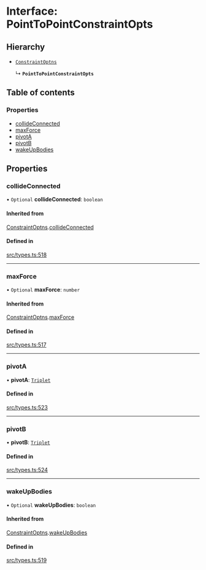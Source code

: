# Interface: PointToPointConstraintOpts

## Hierarchy

- [`ConstraintOptns`](ConstraintOptns.md)

  ↳ **`PointToPointConstraintOpts`**

## Table of contents

### Properties

- [collideConnected](PointToPointConstraintOpts.md#collideconnected)
- [maxForce](PointToPointConstraintOpts.md#maxforce)
- [pivotA](PointToPointConstraintOpts.md#pivota)
- [pivotB](PointToPointConstraintOpts.md#pivotb)
- [wakeUpBodies](PointToPointConstraintOpts.md#wakeupbodies)

## Properties

### collideConnected

• `Optional` **collideConnected**: `boolean`

#### Inherited from

[ConstraintOptns](ConstraintOptns.md).[collideConnected](ConstraintOptns.md#collideconnected)

#### Defined in

[src/types.ts:518](https://gitlab.com/rapidajs/rapida/-/blob/a60706c/packages/rapida-physics/src/types.ts#L518)

___

### maxForce

• `Optional` **maxForce**: `number`

#### Inherited from

[ConstraintOptns](ConstraintOptns.md).[maxForce](ConstraintOptns.md#maxforce)

#### Defined in

[src/types.ts:517](https://gitlab.com/rapidajs/rapida/-/blob/a60706c/packages/rapida-physics/src/types.ts#L517)

___

### pivotA

• **pivotA**: [`Triplet`](../modules.md#triplet)

#### Defined in

[src/types.ts:523](https://gitlab.com/rapidajs/rapida/-/blob/a60706c/packages/rapida-physics/src/types.ts#L523)

___

### pivotB

• **pivotB**: [`Triplet`](../modules.md#triplet)

#### Defined in

[src/types.ts:524](https://gitlab.com/rapidajs/rapida/-/blob/a60706c/packages/rapida-physics/src/types.ts#L524)

___

### wakeUpBodies

• `Optional` **wakeUpBodies**: `boolean`

#### Inherited from

[ConstraintOptns](ConstraintOptns.md).[wakeUpBodies](ConstraintOptns.md#wakeupbodies)

#### Defined in

[src/types.ts:519](https://gitlab.com/rapidajs/rapida/-/blob/a60706c/packages/rapida-physics/src/types.ts#L519)
